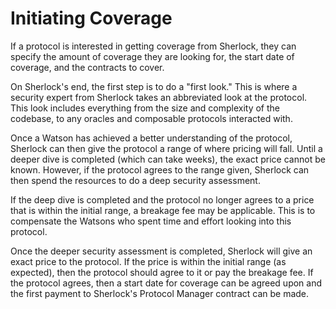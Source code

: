 # Initiating Coverage

If a protocol is interested in getting coverage from Sherlock, they can specify the amount of coverage they are looking for, the start date of coverage, and the contracts to cover.&#x20;

On Sherlock's end, the first step is to do a "first look." This is where a security expert from Sherlock takes an abbreviated look at the protocol. This look includes everything from the size and complexity of the codebase, to any oracles and composable protocols interacted with.

Once a Watson has achieved a better understanding of the protocol, Sherlock can then give the protocol a range of where pricing will fall. Until a deeper dive is completed (which can take weeks), the exact price cannot be known. However, if the protocol agrees to the range given, Sherlock can then spend the resources to do a deep security assessment.&#x20;

If the deep dive is completed and the protocol no longer agrees to a price that is within the initial range, a breakage fee may be applicable. This is to compensate the Watsons who spent time and effort looking into this protocol.&#x20;

Once the deeper security assessment is completed, Sherlock will give an exact price to the protocol. If the price is within the initial range (as expected), then the protocol should agree to it or pay the breakage fee. If the protocol agrees, then a start date for coverage can be agreed upon and the first payment to Sherlock's Protocol Manager contract can be made.&#x20;
